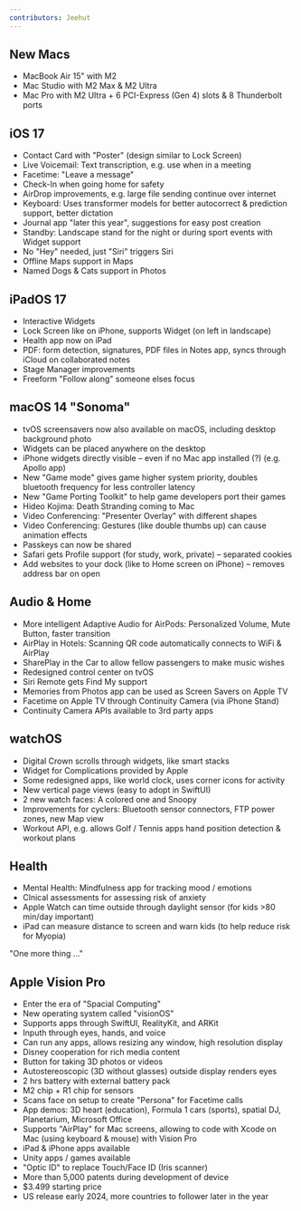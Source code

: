 ```yaml
---
contributors: Jeehut
---
```


## New Macs

- MacBook Air 15" with M2
- Mac Studio with M2 Max & M2 Ultra
- Mac Pro with M2 Ultra + 6 PCI-Express (Gen 4) slots & 8 Thunderbolt ports

## iOS 17

- Contact Card with "Poster" (design similar to Lock Screen)
- Live Voicemail: Text transcription, e.g. use when in a meeting
- Facetime: "Leave a message"
- Check-In when going home for safety
- AirDrop improvements, e.g. large file sending continue over internet
- Keyboard: Uses transformer models for better autocorrect & prediction support, better dictation
- Journal app "later this year", suggestions for easy post creation
- Standby: Landscape stand for the night or during sport events with Widget support
- No "Hey" needed, just "Siri" triggers Siri
- Offline Maps support in Maps
- Named Dogs & Cats support in Photos

## iPadOS 17

- Interactive Widgets
- Lock Screen like on iPhone, supports Widget (on left in landscape)
- Health app now on iPad
- PDF: form detection, signatures, PDF files in Notes app, syncs through iCloud on collaborated notes
- Stage Manager improvements
- Freeform "Follow along" someone elses focus

## macOS 14 "Sonoma"

- tvOS screensavers now also available on macOS, including desktop background photo
- Widgets can be placed anywhere on the desktop
- iPhone widgets directly visible – even if no Mac app installed (?) (e.g. Apollo app)
- New "Game mode" gives game higher system priority, doubles bluetooth frequency for less controller latency
- New "Game Porting Toolkit" to help game developers port their games
- Hideo Kojima: Death Stranding coming to Mac
- Video Conferencing: "Presenter Overlay" with different shapes
- Video Conferencing: Gestures (like double thumbs up) can cause animation effects
- Passkeys can now be shared
- Safari gets Profile support (for study, work, private) – separated cookies
- Add websites to your dock (like to Home screen on iPhone) – removes address bar on open

## Audio & Home

- More intelligent Adaptive Audio for AirPods: Personalized Volume, Mute Button, faster transition
- AirPlay in Hotels: Scanning QR code automatically connects to WiFi & AirPlay
- SharePlay in the Car to allow fellow passengers to make music wishes
- Redesigned control center on tvOS
- Siri Remote gets Find My support
- Memories from Photos app can be used as Screen Savers on Apple TV
- Facetime on Apple TV through Continuity Camera (via iPhone Stand)
- Continuity Camera APIs available to 3rd party apps

## watchOS

- Digital Crown scrolls through widgets, like smart stacks
- Widget for Complications provided by Apple
- Some redesigned apps, like world clock, uses corner icons for activity
- New vertical page views (easy to adopt in SwiftUI)
- 2 new watch faces: A colored one and Snoopy
- Improvements for cyclers: Bluetooth sensor connectors, FTP power zones, new Map view
- Workout API, e.g. allows Golf / Tennis apps hand position detection & workout plans

## Health

- Mental Health: Mindfulness app for tracking mood / emotions
- Clnical assessments for assessing risk of anxiety
- Apple Watch can time outside through daylight sensor (for kids >80 min/day important)
- iPad can measure distance to screen and warn kids (to help reduce risk for Myopia)

"One more thing ..."

## Apple Vision Pro

- Enter the era of "Spacial Computing"
- New operating system called "visionOS"
- Supports apps through SwiftUI, RealityKit, and ARKit
- Inputh through eyes, hands, and voice
- Can run any apps, allows resizing any window, high resolution display
- Disney cooperation for rich media content
- Button for taking 3D photos or videos
- Autostereoscopic (3D without glasses) outside display renders eyes
- 2 hrs battery with external battery pack
- M2 chip + R1 chip for sensors
- Scans face on setup to create "Persona" for Facetime calls
- App demos: 3D heart (education), Formula 1 cars (sports), spatial DJ, Planetarium, Microsoft Office
- Supports "AirPlay" for Mac screens, allowing to code with Xcode on Mac (using keyboard & mouse) with Vision Pro
- iPad & iPhone apps available
- Unity apps / games available
- "Optic ID" to replace Touch/Face ID (Iris scanner)
- More than 5,000 patents during development of device
- $3.499 starting price
- US release early 2024, more countries to follower later in the year
